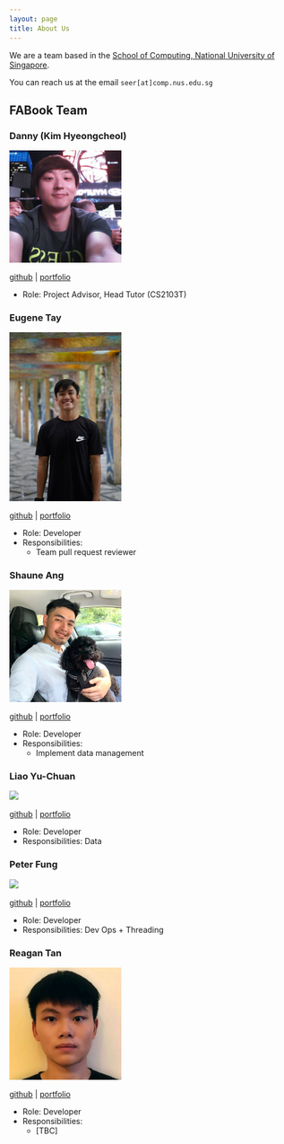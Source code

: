 ```yaml
---
layout: page
title: About Us
---
```


We are a team based in the [School of Computing, National University of Singapore](http://www.comp.nus.edu.sg).

You can reach us at the email `seer[at]comp.nus.edu.sg`

## FABook Team

### Danny (Kim Hyeongcheol)

<img src="./images/bluesky0911.png" width="200px">

[github](https://github.com/bluesky0911) |
[portfolio](team/bluesky0911.md)

* Role: Project Advisor, Head Tutor (CS2103T)

### Eugene Tay

<img src="images/eugenetayyj.png" width="200px">

[github](https://github.com/eugenetayyj) |
[portfolio](team/eugenetayyj.md)

* Role: Developer
* Responsibilities:
  * Team pull request reviewer


### Shaune Ang

<img src="images/shauneang.png" width="200px">

[github](https://github.com/shauneang) |
[portfolio](team/shauneang.md)

* Role: Developer
* Responsibilities:
    * Implement data management


### Liao Yu-Chuan

<img src="images/johndoe.png" width="200px">

[github](http://github.com/isanidiot) |
[portfolio](team/liaoyuchuan.md)

* Role: Developer
* Responsibilities: Data

### Peter Fung

<img src="images/johndoe.png" width="200px">

[github](http://github.com/fungusta) |
[portfolio](team/peterfung.md)


* Role: Developer
* Responsibilities: Dev Ops + Threading

### Reagan Tan

<img src="images/reagantan00.png" width="200px">

[github](http://github.com/reagantan00) |
[portfolio](team/reagantan.md)

* Role: Developer
* Responsibilities:
  * [TBC]

